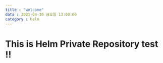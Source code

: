 ```yaml
---
title : "welcome"
data : 2021-04-30 금요일 13:00:00
category : helm
---
```


This is Helm Private Repository test !!
===============================

